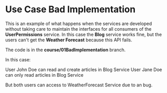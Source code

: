 # Use Case Bad Implementation

This is an example of what happens when the services are developed without taking care to maintain the interfaces for all consumers of the **UserPermissions** service.
In this case the **Blog** service works fine, but the users can't get the **Weather Forecast** because this API fails. 

The code is in the **course/01BadImplementation** branch.

In this case:

User John Doe can read and create articles in Blog Service
User Jane Doe can only read articles in Blog Service

But both users can access to WeatherForecast Service due to an bug.